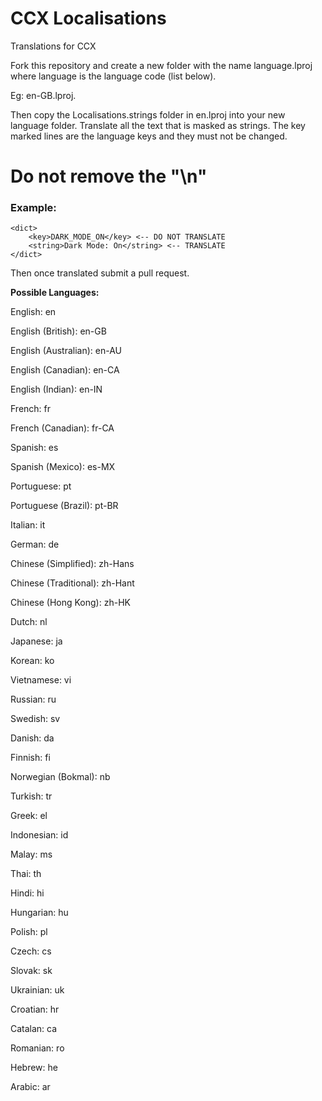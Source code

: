 # CCX Localisations
Translations for CCX

Fork this repository and create a new folder with the name language.lproj where language is the language code (list below).

Eg: en-GB.lproj.

Then copy the Localisations.strings folder in en.lproj into your new language folder. Translate all the text that is masked as strings. The key marked lines are the language keys and they must not be changed.

<h1>Do not remove the "\n"</h1>

<h3>Example:</h3>

    <dict>
        <key>DARK_MODE_ON</key> <-- DO NOT TRANSLATE
        <string>Dark Mode: On</string> <-- TRANSLATE
    </dict>


Then once translated submit a pull request.

<b>Possible Languages:</b>

English: en

English (British):	en-GB

English (Australian):	en-AU

English (Canadian):	en-CA

English (Indian):	en-IN

French:	fr

French (Canadian):	fr-CA

Spanish:	es

Spanish (Mexico):	es-MX

Portuguese:	pt

Portuguese (Brazil):	pt-BR

Italian:	it

German:	de	

Chinese (Simplified):	zh-Hans

Chinese (Traditional):	zh-Hant

Chinese (Hong Kong):	zh-HK

Dutch:	nl

Japanese:	ja

Korean:	ko

Vietnamese:	vi

Russian:	ru

Swedish:	sv

Danish:	da

Finnish:	fi

Norwegian (Bokmal):	nb

Turkish:	tr

Greek:	el

Indonesian:	id

Malay:	ms

Thai:	th

Hindi:	hi

Hungarian:	hu

Polish:	pl

Czech:	cs

Slovak:	sk

Ukrainian:	uk

Croatian:	hr

Catalan:	ca	

Romanian:	ro

Hebrew:	he

Arabic:	ar
